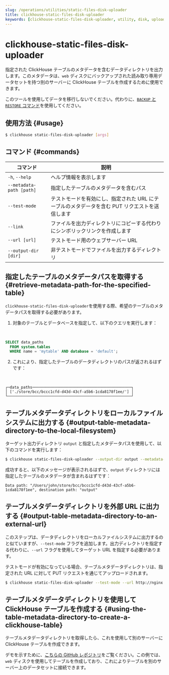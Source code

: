```yaml
---
slug: /operations/utilities/static-files-disk-uploader
title: clickhouse-static-files-disk-uploader
keywords: [clickhouse-static-files-disk-uploader, utility, disk, uploader]
---
```


# clickhouse-static-files-disk-uploader

指定された ClickHouse テーブルのメタデータを含むデータディレクトリを出力します。このメタデータは、`web` ディスクにバックアップされた読み取り専用データセットを持つ別のサーバーに ClickHouse テーブルを作成するために使用できます。

このツールを使用してデータを移行しないでください。代わりに、[`BACKUP` と `RESTORE` コマンド](/operations/backup)を使用してください。

## 使用方法 {#usage}

```bash
$ clickhouse static-files-disk-uploader [args]
```

## コマンド {#commands}

|コマンド|説明|
|---|---|
|`-h`, `--help`|ヘルプ情報を表示します|
|`--metadata-path [path]`|指定したテーブルのメタデータを含むパス|
|`--test-mode`|テストモードを有効にし、指定された URL にテーブルのメタデータを含む PUT リクエストを送信します|
|`--link`|ファイルを出力ディレクトリにコピーする代わりにシンボリックリンクを作成します|
|`--url [url]`|テストモード用のウェブサーバー URL|
|`--output-dir [dir]`|非テストモードでファイルを出力するディレクトリ|

## 指定したテーブルのメタデータパスを取得する {#retrieve-metadata-path-for-the-specified-table}

`clickhouse-static-files-disk-uploader`を使用する際、希望のテーブルのメタデータパスを取得する必要があります。

1. 対象のテーブルとデータベースを指定して、以下のクエリを実行します：

<br />

```sql
SELECT data_paths
  FROM system.tables
  WHERE name = 'mytable' AND database = 'default';
```

2. これにより、指定したテーブルのデータディレクトリのパスが返されるはずです：

<br />

```response
┌─data_paths────────────────────────────────────────────┐
│ ['./store/bcc/bccc1cfd-d43d-43cf-a5b6-1cda8178f1ee/'] │
└───────────────────────────────────────────────────────┘
```

## テーブルメタデータディレクトリをローカルファイルシステムに出力する {#output-table-metadata-directory-to-the-local-filesystem}

ターゲット出力ディレクトリ `output` と指定したメタデータパスを使用して、以下のコマンドを実行します：

```bash
$ clickhouse static-files-disk-uploader --output-dir output --metadata-path ./store/bcc/bccc1cfd-d43d-43cf-a5b6-1cda8178f1ee/
```

成功すると、以下のメッセージが表示されるはずで、`output` ディレクトリには指定したテーブルのメタデータが含まれるはずです：

```repsonse
Data path: "/Users/john/store/bcc/bccc1cfd-d43d-43cf-a5b6-1cda8178f1ee", destination path: "output"
```

## テーブルメタデータディレクトリを外部 URL に出力する {#output-table-metadata-directory-to-an-external-url}

このステップは、データディレクトリをローカルファイルシステムに出力するのと似ていますが、`--test-mode` フラグを追加します。出力ディレクトリを指定する代わりに、`--url` フラグを使用してターゲット URL を指定する必要があります。

テストモードが有効になっている場合、テーブルメタデータディレクトリは、指定された URL に対して PUT リクエストを通じてアップロードされます。

```bash
$ clickhouse static-files-disk-uploader --test-mode --url http://nginx:80/test1 --metadata-path ./store/bcc/bccc1cfd-d43d-43cf-a5b6-1cda8178f1ee/
```

## テーブルメタデータディレクトリを使用して ClickHouse テーブルを作成する {#using-the-table-metadata-directory-to-create-a-clickhouse-table}

テーブルメタデータディレクトリを取得したら、これを使用して別のサーバーに ClickHouse テーブルを作成できます。

デモを示すために、[こちらの GitHub レポジトリ](https://github.com/ClickHouse/web-tables-demo)をご覧ください。この例では、`web` ディスクを使用してテーブルを作成しており、これによりテーブルを別のサーバー上のデータセットに接続できます。
